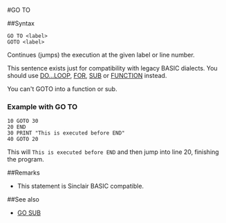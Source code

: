 #GO TO


##Syntax
```
GO TO <label>
GOTO <label>
```
Continues (jumps) the execution at the given label or line number.

This sentence exists just for compatibility with legacy BASIC
dialects. You should use [DO...LOOP](do.md), [FOR](for.md), [SUB](sub.md)
or [FUNCTION](function.md) instead.

You can't GOTO into a function or sub.

### Example with GO TO

```
10 GOTO 30
20 END
30 PRINT "This is executed before END"
40 GOTO 20
```

This will `This is executed before END` and then jump into
line 20, finishing the program.


##Remarks
* This statement is Sinclair BASIC compatible.

##See also
* [GO SUB](gosub.md)
